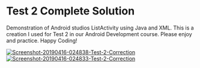 # Test 2 Complete Solution
Demonstration of Android studios ListActivity using Java and XML.
This is a creation I used for Test 2 in our Android Development course. Please enjoy and practice. 
Happy Coding!



<a href="https://ibb.co/9GKd8SH"><img src="https://i.ibb.co/fQ6T1Ld/Screenshot-20190416-024838-Test-2-Correction.jpg" alt="Screenshot-20190416-024838-Test-2-Correction" border="0"></a>
<a href="https://ibb.co/8PS30VD"><img src="https://i.ibb.co/bN8hPng/Screenshot-20190416-024833-Test-2-Correction.jpg" alt="Screenshot-20190416-024833-Test-2-Correction" border="0"></a>
